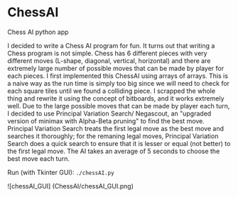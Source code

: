 # ChessAI

Chess AI python app

I decided to write a Chess AI program for fun. It turns out that writing a Chess program is not simple. Chess has 6 different pieces with very different moves (L-shape, diagonal, vertical, horizontal) and there are extremely large number of possible moves that can be made by player for each pieces. I first implemented this ChessAI using arrays of arrays. This is a naive way as the run time is simply too big since we will need to check for each square tiles until we found a colliding piece. I scrapped the whole thing and rewrite it using the concept of bitboards, and it works extremely well. Due to the large possible moves that can be made by player each turn, I decided to use Principal Variation Search/ Negascout, an "upgraded version of minimax with Alpha-Beta pruning" to find the best move. Principal Variation Search treats the first legal move as the best move and searches it thoroughly; for the remaning legal moves, Principal Variation Search does a quick search to ensure that it is lesser or equal (not better) to the first legal move. The AI takes an average of 5 seconds to choose the best move each turn.

Run (with Tkinter GUI):
`./chessAI.py`

![chessAI_GUI]
(ChessAI/chessAI_GUI.png)

